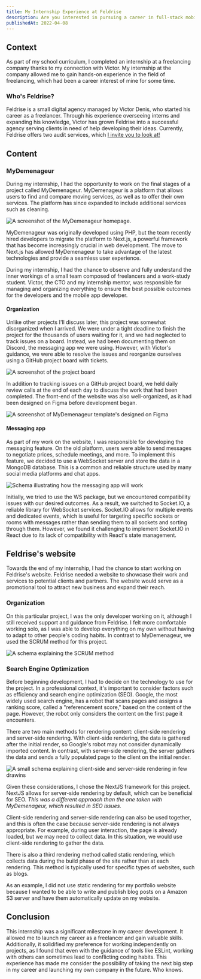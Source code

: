 ```yaml
---
title: My Internship Experience at Feldrise
description: Are you interested in pursuing a career in full-stack mobile and web development? In this blog post, I share my experience interning at Feldrise, a company that provides full-stack development services to other businesses. I discuss the projects I worked on and the challenges I faced, providing insight into what it's really like to intern in the tech industry. Whether you're a student looking to gain hands-on experience in full-stack development or a professional considering a new opportunity, this post is a must-read. Get an inside look at my internship experience at Feldrise and see what it takes to succeed in the world of full-stack mobile and web development for clients.
publishedAt: 2022-04-08
---
```


## Context

As part of my school curriculum, I completed an internship at a freelancing company thanks to my connection with Victor. My internship at the company allowed me to gain hands-on experience in the field of freelancing, which had been a career interest of mine for some time.

### Who's Feldrise?

Feldrise is a small digital agency managed by Victor Denis, who started his career as a freelancer. Through his experience overseeing interns and expanding his knowledge, Victor has grown Feldrise into a successful agency serving clients in need of help developing their ideas. Currently, Feldrise offers two audit services, which [I invite you to look at!](https://www.feldrise.com)

## Content

### MyDemenageur

During my internship, I had the opportunity to work on the final stages of a project called MyDemenageur. MyDemenageur is a platform that allows users to find and compare moving services, as well as to offer their own services. The platform has since expanded to include additional services such as cleaning.

![A screenshot of the MyDemenageur homepage.](https://s3.eu-west-3.amazonaws.com/suiram.dev/assets/internship-at-feldrise/mydemenageur_website.png)

MyDemenageur was originally developed using PHP, but the team recently hired developers to migrate the platform to Next.js, a powerful framework that has become increasingly crucial in web development. The move to Next.js has allowed MyDemenageur to take advantage of the latest technologies and provide a seamless user experience.

During my internship, I had the chance to observe and fully understand the inner workings of a small team composed of freelancers and a work-study student. Victor, the CTO and my internship mentor, was responsible for managing and organizing everything to ensure the best possible outcomes for the developers and the mobile app developer.

#### Organization

Unlike other projects I'll discuss later, this project was somewhat disorganized when I arrived. We were under a tight deadline to finish the project for the thousands of users waiting for it, and we had neglected to track issues on a board. Instead, we had been documenting them on Discord, the messaging app we were using. However, with Victor's guidance, we were able to resolve the issues and reorganize ourselves using a GitHub project board with tickets.

![A screenshot of the project board](https://s3.eu-west-3.amazonaws.com/suiram.dev/assets/internship-at-feldrise/mydemenageur_orga.png)

In addition to tracking issues on a GitHub project board, we held daily review calls at the end of each day to discuss the work that had been completed. The front-end of the website was also well-organized, as it had been designed on Figma before development began.

![A screenshot of MyDemenageur template's designed on Figma](https://s3.eu-west-3.amazonaws.com/suiram.dev/assets/internship-at-feldrise/mydemenageur_figma.png)

#### Messaging app

As part of my work on the website, I was responsible for developing the messaging feature. On the old platform, users were able to send messages to negotiate prices, schedule meetings, and more. To implement this feature, we decided to use a WebSocket server and store the data in a MongoDB database. This is a common and reliable structure used by many social media platforms and chat apps.

![Schema illustrating how the messaging app will work](https://s3.eu-west-3.amazonaws.com/suiram.dev/assets/internship-at-feldrise/mydemenageur_schema.png)

Initially, we tried to use the WS package, but we encountered compatibility issues with our desired outcomes. As a result, we switched to Socket.IO, a reliable library for WebSocket services. Socket.IO allows for multiple events and dedicated events, which is useful for targeting specific sockets or rooms with messages rather than sending them to all sockets and sorting through them. However, we found it challenging to implement Socket.IO in React due to its lack of compatibility with React's state management.

## Feldrise's website

Towards the end of my internship, I had the chance to start working on Feldrise's website. Feldrise needed a website to showcase their work and services to potential clients and partners. The website would serve as a promotional tool to attract new business and expand their reach.

### Organization

On this particular project, I was the only developer working on it, although I still received support and guidance from Feldrise. I felt more comfortable working solo, as I was able to develop everything on my own without having to adapt to other people's coding habits. In contrast to MyDemenageur, we used the SCRUM method for this project.

![A schema explaining the SCRUM method](https://s3.eu-west-3.amazonaws.com/suiram.dev/assets/internship-at-feldrise/scrum.png)

### Search Engine Optimization

Before beginning development, I had to decide on the technology to use for the project. In a professional context, it's important to consider factors such as efficiency and search engine optimization (SEO). Google, the most widely used search engine, has a robot that scans pages and assigns a ranking score, called a "referencement score," based on the content of the page. However, the robot only considers the content on the first page it encounters.

There are two main methods for rendering content: client-side rendering and server-side rendering. With client-side rendering, the data is gathered after the initial render, so Google's robot may not consider dynamically imported content. In contrast, with server-side rendering, the server gathers the data and sends a fully populated page to the client on the initial render.

![A small schema explaining client-side and server-side rendering in few drawins](https://s3.eu-west-3.amazonaws.com/suiram.dev/assets/internship-at-feldrise/svcl_rendering.png)

Given these considerations, I chose the NextJS framework for this project. NextJS allows for server-side rendering by default, which can be beneficial for SEO. _This was a different approach than the one taken with MyDemenageur, which resulted in SEO issues._

Client-side rendering and server-side rendering can also be used together, and this is often the case because server-side rendering is not always appropriate. For example, during user interaction, the page is already loaded, but we may need to collect data. In this situation, we would use client-side rendering to gather the data.

There is also a third rendering method called static rendering, which collects data during the build phase of the site rather than at each rendering. This method is typically used for specific types of websites, such as blogs.

As an example, I did not use static rendering for my portfolio website because I wanted to be able to write and publish blog posts on a Amazon S3 server and have them automatically update on my website.

## Conclusion

This internship was a significant milestone in my career development. It allowed me to launch my career as a freelancer and gain valuable skills. Additionally, it solidified my preference for working independently on projects, as I found that even with the guidance of tools like ESLint, working with others can sometimes lead to conflicting coding habits. This experience has made me consider the possibility of taking the next big step in my career and launching my own company in the future. Who knows.
